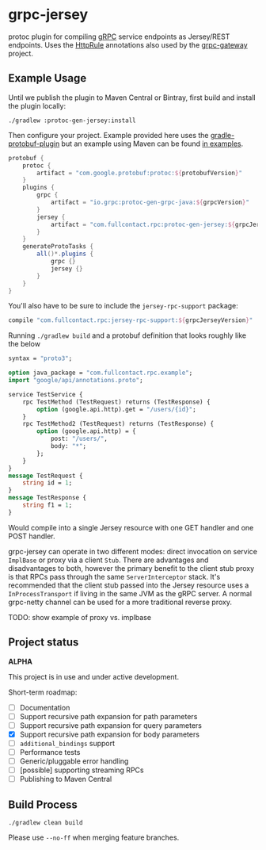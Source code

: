 # grpc-jersey

protoc plugin for compiling [gRPC](https://www.grpc.io/) service endpoints as Jersey/REST endpoints. Uses the
[HttpRule](https://cloud.google.com/service-management/reference/rpc/google.api#http) annotations also
used by the [grpc-gateway](https://github.com/grpc-ecosystem/grpc-gateway) project.

## Example Usage

Until we publish the plugin to Maven Central or Bintray, first build and install the plugin locally:

```
./gradlew :protoc-gen-jersey:install
```

Then configure your project. Example provided here uses the [gradle-protobuf-plugin](https://github.com/google/protobuf-gradle-plugin)
but an example using Maven can be found [in examples](https://github.com/fullcontact/grpc-jersey/tree/master/pom.xml).

```groovy
protobuf {
    protoc {
        artifact = "com.google.protobuf:protoc:${protobufVersion}"
    }
    plugins {
        grpc {
            artifact = "io.grpc:protoc-gen-grpc-java:${grpcVersion}"
        }
        jersey {
            artifact = "com.fullcontact.rpc:protoc-gen-jersey:${grpcJerseyVersion}"
        }
    }
    generateProtoTasks {
        all()*.plugins {
            grpc {}
            jersey {}
        }
    }
}
```

You'll also have to be sure to include the `jersey-rpc-support` package:

```groovy
compile "com.fullcontact.rpc:jersey-rpc-support:${grpcJerseyVersion}"
```

Running `./gradlew build` and a protobuf definition that looks roughly like the below

```proto
syntax = "proto3";

option java_package = "com.fullcontact.rpc.example";
import "google/api/annotations.proto";

service TestService {
    rpc TestMethod (TestRequest) returns (TestResponse) {
        option (google.api.http).get = "/users/{id}";
    }
    rpc TestMethod2 (TestRequest) returns (TestResponse) {
        option (google.api.http) = {
            post: "/users/",
            body: "*";
        };
    }
}
message TestRequest {
    string id = 1;
}
message TestResponse {
    string f1 = 1;
}

```

Would compile into a single Jersey resource with one GET handler and one POST handler.

grpc-jersey can operate in two different modes: direct invocation on service `ImplBase` or proxy via a client `Stub`.
There are advantages and disadvantages to both, however the primary benefit to the client stub proxy is that RPCs pass
through the same `ServerInterceptor` stack. It's recommended that the client stub passed into the Jersey resource
uses a `InProcessTransport` if living in the same JVM as the gRPC server. A normal grpc-netty channel can be used
for a more traditional reverse proxy.

TODO: show example of proxy vs. implbase

## Project status

**ALPHA**

This project is in use and under active development.

Short-term roadmap:

- [ ] Documentation
- [ ] Support recursive path expansion for path parameters
- [ ] Support recursive path expansion for query parameters
- [x] Support recursive path expansion for body parameters
- [ ] `additional_bindings` support
- [ ] Performance tests
- [ ] Generic/pluggable error handling
- [ ] [possible] supporting streaming RPCs
- [ ] Publishing to Maven Central

## Build Process

    ./gradlew clean build

Please use `--no-ff` when merging feature branches.
